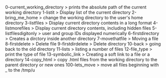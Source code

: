 0-current_working_directory > prints the absolute path of the current working directory
1-listit > Display list of the current directory
2-bring_me_home > change the working directory to the user's home directory
3-listfiles > Display current directory contents in a long format
4-listmorefiles > Display current directory contents, including hidden files
5-listfilesdigitonly > user and group IDs displayed numerically
6-firstdirectory > Creates a dirctory inside another directory
7-movethatfile > Moving a file
8-firstdelete > Delete file
9-firstdirdelete > Delete directory
10-back > going back to the old directory
11-lists > listing a number of files
12-file_type > print the type of file
13-symbolic_link > Creating a soft link to a file or a directory
14-copy_html > copy .html files from the working directory to the parent directory or new ones
100-lets_move > move all files beginning with _ to the /tmp/u
